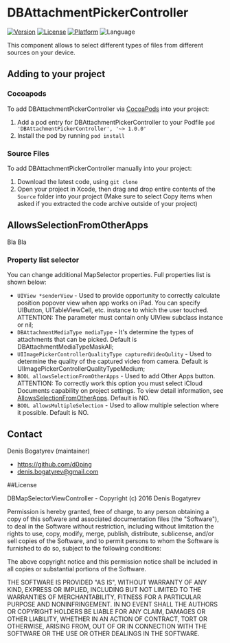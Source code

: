 # DBAttachmentPickerController
[![Version](https://img.shields.io/cocoapods/v/DBAttachmentPickerController.svg?style=flat)](http://cocoadocs.org/docsets/DBAttachmentPickerController)
[![License](https://img.shields.io/cocoapods/l/DBMapSelectorViewController.svg?style=flat)](http://cocoadocs.org/docsets/DBMapSelectorViewController)
[![Platform](https://img.shields.io/cocoapods/p/DBMapSelectorViewController.svg?style=flat)](http://cocoadocs.org/docsets/DBMapSelectorViewController)
![Language](https://img.shields.io/badge/Language-%20Objective%20C%20-blue.svg)

This component allows to select different types of files from different sources on your device.

## Adding to your project

### Cocoapods

To add DBAttachmentPickerController via [CocoaPods](http://cocoapods.org/) into your project:

1. Add a pod entry for DBAttachmentPickerController to your Podfile `pod 'DBAttachmentPickerController', '~> 1.0.0'`
2. Install the pod by running `pod install`

### Source Files

To add DBAttachmentPickerController manually into your project: 

1. Download the latest code, using `git clone`
2. Open your project in Xcode, then drag and drop entire contents of the `Source` folder into your project (Make sure to select Copy items when asked if you extracted the code archive outside of your project)

## AllowsSelectionFromOtherApps
Bla Bla

### Property list selector

You can change additional MapSelector properties. Full properties list is shown below:

- `UIView *senderView` - Used to provide opportunity to correctly calculate position popover view when app works on iPad. You can specify UIButton, UITableViewCell, etc. instance to which the user touched. ATTENTION: The parameter must contain only UIView subclass instance or nil;
- `DBAttachmentMediaType mediaType` - It's determine the types of attachments that can be picked. Default is DBAttachmentMediaTypeMaskAll;
- `UIImagePickerControllerQualityType capturedVideoQulity` - Used to determine the quality of the captured video from camera. Default is UIImagePickerControllerQualityTypeMedium;
- `BOOL allowsSelectionFromOtherApps` - Used to add Other Apps button. ATTENTION: To correctly work this option you must select iCloud Documents 
 capability on project settings. To view detail information, see [AllowsSelectionFromOtherApps](#AllowsSelectionFromOtherApps). Default is NO.
- `BOOL allowsMultipleSelection` - Used to allow multiple selection where it possible. Default is NO.

## Contact

Denis Bogatyrev (maintainer)

- https://github.com/d0ping
- denis.bogatyrev@gmail.com

##License

DBMapSelectorViewController - Copyright (c) 2016 Denis Bogatyrev

Permission is hereby granted, free of charge, to any person obtaining a copy of this software and associated documentation files (the "Software"), to deal in the Software without restriction, including without limitation the rights to use, copy, modify, merge, publish, distribute, sublicense, and/or sell copies of the Software, and to permit persons to whom the Software is furnished to do so, subject to the following conditions:

The above copyright notice and this permission notice shall be included in all copies or substantial portions of the Software.

THE SOFTWARE IS PROVIDED "AS IS", WITHOUT WARRANTY OF ANY KIND, EXPRESS OR IMPLIED, INCLUDING BUT NOT LIMITED TO THE WARRANTIES OF MERCHANTABILITY, FITNESS FOR A PARTICULAR PURPOSE AND NONINFRINGEMENT. IN NO EVENT SHALL THE AUTHORS OR COPYRIGHT HOLDERS BE LIABLE FOR ANY CLAIM, DAMAGES OR OTHER LIABILITY, WHETHER IN AN ACTION OF CONTRACT, TORT OR OTHERWISE, ARISING FROM, OUT OF OR IN CONNECTION WITH THE SOFTWARE OR THE USE OR OTHER DEALINGS IN THE SOFTWARE.